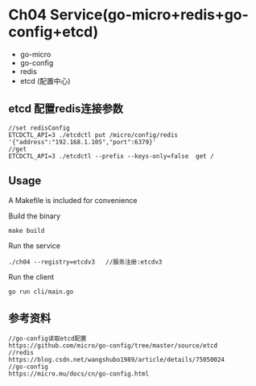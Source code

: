 # Ch04 Service(go-micro+redis+go-config+etcd)

- go-micro
- go-config
- redis
- etcd (配置中心)

## etcd 配置redis连接参数

```
//set redisConfig
ETCDCTL_API=3 ./etcdctl put /micro/config/redis '{"address":"192.168.1.105","port":6379}'
//get
ETCDCTL_API=3 ./etcdctl --prefix --keys-only=false  get /
```

## Usage

A Makefile is included for convenience

Build the binary

```
make build
```

Run the service
```
./ch04 --registry=etcdv3   //服务注册:etcdv3
```

Run the client
```
go run cli/main.go
```

## 参考资料
```
//go-config读取etcd配置
https://github.com/micro/go-config/tree/master/source/etcd
//redis
https://blog.csdn.net/wangshubo1989/article/details/75050024
//go-config
https://micro.mu/docs/cn/go-config.html
```
